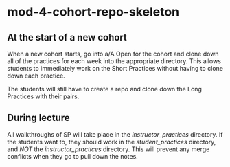 # mod-4-cohort-repo-skeleton

## At the start of a new cohort
When a new cohort starts, go into a/A Open for the cohort and clone down all of the practices for each week into the appropriate directory. This allows students to immediately work on the Short Practices without having to clone down each practice.

The students will still have to create a repo and clone down the Long Practices with their pairs.

## During lecture
All walkthroughs of SP will take place in the *instructor_practices* directory.
If the students want to, they should work in the *student_practices* directory, and *NOT* the *instructor_practices* directory. This will prevent any merge conflicts when they go to pull down the notes.